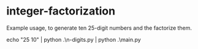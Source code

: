 # integer-factorization

Example usage, to generate ten 25-digit numbers and the factorize them.

echo "25 10" | python .\n-digits.py | python .\main.py